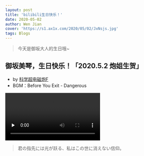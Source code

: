 ```yaml
---
layout: post
title: 'bilibili生日快乐！'
date: 2020-05-02
author: Wen Jian
cover: 'https://s1.ax1x.com/2020/05/02/JxNsjs.jpg'
tags: Blogs
---
```


> 今天是御坂大人的生日哦~

## 御坂美琴，生日快乐！「2020.5.2 炮姐生贺」

- by [科学超电磁炮F](https://space.bilibili.com/1939319)
- BGM：Before You Exit - Dangerous

<video id="video" controls="" preload="none" poster="" style="width: inherit;">
      <source id="mp4" src="https://singularity2001.github.io/assets/Media/20200502_御坂美琴，生日快乐！.mp4" type="video/mp4">
      </video>

> 君の指先には光が跃る、私はこの世に消えない信仰。